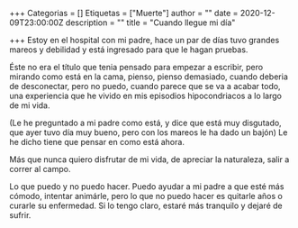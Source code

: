 +++
Categorias = []
Etiquetas = ["Muerte"]
author = ""
date = 2020-12-09T23:00:00Z
description = ""
title = "Cuando llegue mi día"

+++
Estoy en el hospital con mi padre, hace un par de días tuvo grandes mareos y debilidad y está ingresado para que le hagan pruebas.

Éste no era el título que tenia pensado para empezar a escribir, pero mirando como está en la cama, pienso, pienso demasiado, cuando deberia de desconectar, pero no puedo, cuando parece que se va a acabar todo, una experiencia que he vivido en mis episodios hipocondriacos a lo largo de mi vida.

(Le he preguntado a mi padre como está, y dice que está muy disgutado, que ayer tuvo día muy bueno, pero con los mareos le ha dado un bajón) Le he dicho tiene que pensar en como está ahora.

Más que nunca quiero disfrutar de mi vida, de apreciar la naturaleza, salir a correr al campo.

Lo que puedo y no puedo hacer. Puedo ayudar a mi padre a que esté más cómodo, intentar animárle, pero lo que no puedo hacer es quitarle años o curarle su enfermedad. Si lo tengo claro, estaré más tranquilo y dejaré de sufrir.